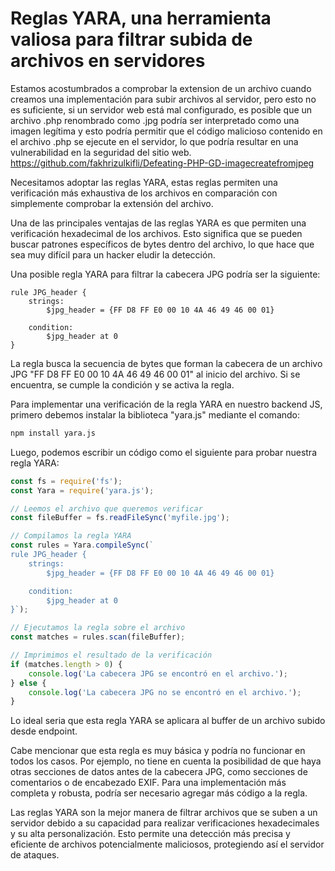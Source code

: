 # Reglas YARA, una herramienta valiosa para filtrar subida de archivos en servidores 

Estamos acostumbrados a comprobar la extension de un archivo cuando creamos una implementación para subir archivos al servidor, pero esto no es suficiente,  si un servidor web está mal configurado, es posible que un archivo .php renombrado como .jpg podría ser interpretado como una imagen legítima y esto podría permitir que el código malicioso contenido en el archivo .php se ejecute en el servidor, lo que podría resultar en una vulnerabilidad en la seguridad del sitio web. https://github.com/fakhrizulkifli/Defeating-PHP-GD-imagecreatefromjpeg

Necesitamos adoptar las reglas YARA, estas reglas permiten una verificación más exhaustiva de los archivos en comparación con simplemente comprobar la extensión del archivo. 

Una de las principales ventajas de las reglas YARA es que permiten una verificación hexadecimal de los archivos. Esto significa que se pueden buscar patrones específicos de bytes dentro del archivo, lo que hace que sea muy difícil para un hacker eludir la detección.  

Una posible regla YARA para filtrar la cabecera JPG podría ser la siguiente:

```YARA
rule JPG_header {
    strings:
        $jpg_header = {FF D8 FF E0 00 10 4A 46 49 46 00 01}

    condition:
        $jpg_header at 0
}
```

La regla busca la secuencia de bytes que forman la cabecera de un archivo JPG "FF D8 FF E0 00 10 4A 46 49 46 00 01" al inicio del archivo. Si se encuentra, se cumple la condición y se activa la regla.

Para implementar una verificación de la regla YARA en nuestro backend JS, primero debemos instalar la biblioteca "yara.js" mediante el comando:

```bash
npm install yara.js
```

Luego, podemos escribir un código como el siguiente para probar nuestra regla YARA:

```javascript
const fs = require('fs');
const Yara = require('yara.js');

// Leemos el archivo que queremos verificar
const fileBuffer = fs.readFileSync('myfile.jpg');

// Compilamos la regla YARA
const rules = Yara.compileSync(`
rule JPG_header {
    strings:
        $jpg_header = {FF D8 FF E0 00 10 4A 46 49 46 00 01}

    condition:
        $jpg_header at 0
}`);

// Ejecutamos la regla sobre el archivo
const matches = rules.scan(fileBuffer);

// Imprimimos el resultado de la verificación
if (matches.length > 0) {
    console.log('La cabecera JPG se encontró en el archivo.');
} else {
    console.log('La cabecera JPG no se encontró en el archivo.');
}

```
Lo ideal seria que esta regla YARA se aplicara al buffer de un archivo subido desde endpoint. 

Cabe mencionar que esta regla es muy básica y podría no funcionar en todos los casos. Por ejemplo, no tiene en cuenta la posibilidad de que haya otras secciones de datos antes de la cabecera JPG, como secciones de comentarios o de encabezado EXIF. Para una implementación más completa y robusta, podría ser necesario agregar más código a la regla.

Las reglas YARA son la mejor manera de filtrar archivos que se suben a un servidor debido a su capacidad para realizar verificaciones hexadecimales y su alta personalización. Esto permite una detección más precisa y eficiente de archivos potencialmente maliciosos, protegiendo así el servidor de ataques.
